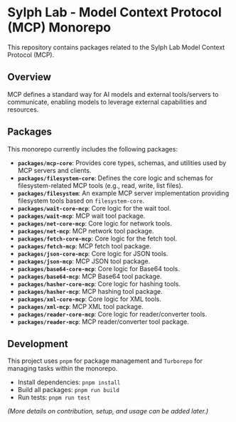 # Sylph Lab - Model Context Protocol (MCP) Monorepo

This repository contains packages related to the Sylph Lab Model Context Protocol (MCP).

## Overview

MCP defines a standard way for AI models and external tools/servers to communicate, enabling models to leverage external capabilities and resources.

## Packages

This monorepo currently includes the following packages:

-   **`packages/mcp-core`**: Provides core types, schemas, and utilities used by MCP servers and clients.
-   **`packages/filesystem-core`**: Defines the core logic and schemas for filesystem-related MCP tools (e.g., read, write, list files).
-   **`packages/filesystem`**: An example MCP server implementation providing filesystem tools based on `filesystem-core`.
-   **`packages/wait-core-mcp`**: Core logic for the wait tool.
-   **`packages/wait-mcp`**: MCP wait tool package.
-   **`packages/net-core-mcp`**: Core logic for network tools.
-   **`packages/net-mcp`**: MCP network tool package.
-   **`packages/fetch-core-mcp`**: Core logic for the fetch tool.
-   **`packages/fetch-mcp`**: MCP fetch tool package.
-   **`packages/json-core-mcp`**: Core logic for JSON tools.
-   **`packages/json-mcp`**: MCP JSON tool package.
-   **`packages/base64-core-mcp`**: Core logic for Base64 tools.
-   **`packages/base64-mcp`**: MCP Base64 tool package.
-   **`packages/hasher-core-mcp`**: Core logic for hashing tools.
-   **`packages/hasher-mcp`**: MCP hashing tool package.
-   **`packages/xml-core-mcp`**: Core logic for XML tools.
-   **`packages/xml-mcp`**: MCP XML tool package.
-   **`packages/reader-core-mcp`**: Core logic for reader/converter tools.
-   **`packages/reader-mcp`**: MCP reader/converter tool package.

## Development

This project uses `pnpm` for package management and `Turborepo` for managing tasks within the monorepo.

-   Install dependencies: `pnpm install`
-   Build all packages: `pnpm run build`
-   Run tests: `pnpm run test`

*(More details on contribution, setup, and usage can be added later.)*